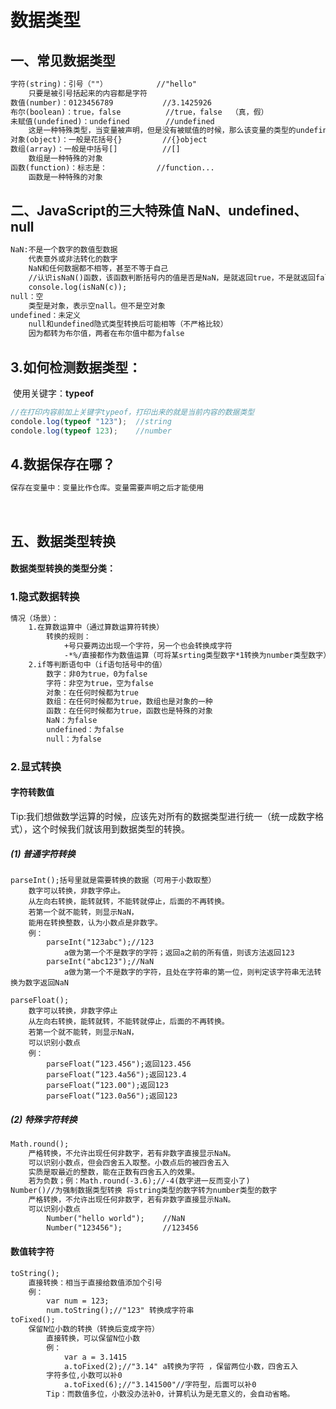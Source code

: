 # 数据类型

## 一、常见数据类型

```txt
字符(string)：引号（""）			//"hello"  
	只要是被引号括起来的内容都是字符
数值(number)：0123456789			//3.1425926
布尔(boolean)：true，false			//true，false  （真，假）
未赋值(undefined)：undefined		//undefined   
	这是一种特殊类型，当变量被声明，但是没有被赋值的时候，那么该变量的类型的undefined
对象(object)：一般是花括号{}			//{}object
数组(array)：一般是中括号[]			//[]
	数组是一种特殊的对象
函数(function)：标志是：			//function...
	函数是一种特殊的对象
```



## 二、JavaScript的三大特殊值 NaN、undefined、null

```txt
NaN:不是一个数字的数值型数据
    代表意外或非法转化的数字
    NaN和任何数据都不相等，甚至不等于自己
    //认识isNaN()函数，该函数判断括号内的值是否是NaN，是就返回true，不是就返回false
    console.log(isNaN(c));
null：空
	类型是对象，表示空nall。但不是空对象
undefined：未定义
    null和undefined隐式类型转换后可能相等（不严格比较）
    因为都转为布尔值，两者在布尔值中都为false
```



## 3.如何检测数据类型：

​	使用关键字：**typeof**

```javascript
//在打印内容前加上关键字typeof，打印出来的就是当前内容的数据类型
condole.log(typeof "123");	//string
condole.log(typeof 123);	//number
```



## 4.数据保存在哪？

```txt
保存在变量中：变量比作仓库。变量需要声明之后才能使用
```

​	

## 五、数据类型转换

####  数据类型转换的类型分类：

### 1.隐式数据转换

```txt
情况（场景）：
    1.在算数运算中（通过算数运算符转换）
        转换的规则：
            +号只要两边出现一个字符，另一个也会转换成字符
            -*%/直接都作为数值运算（可将某srting类型数字*1转换为number类型数字）
    2.if等判断语句中（if语句括号中的值）
        数字：非0为true，0为false
        字符：非空为true，空为false
        对象：在任何时候都为true
        数组：在任何时候都为true，数组也是对象的一种
        函数：在任何时候都为true，函数也是特殊的对象
        NaN：为false
        undefined：为false
        null：为false
```



### 2.显式转换

#### **字符转数值**

​	Tip:我们想做数学运算的时候，应该先对所有的数据类型进行统一（统一成数字格式），这个时候我们就该用到数据类型的转换。

##### (1) 普通字符转换

```
parseInt();括号里就是需要转换的数据（可用于小数取整）
    数字可以转换，非数字停止。
    从左向右转换，能转就转，不能转就停止，后面的不再转换。
    若第一个就不能转，则显示NaN，
    能用在转换整数，认为小数点是非数字。
	例：
        parseInt("123abc");//123
       		a做为第一个不是数字的字符；返回a之前的所有值，则该方法返回123
        parseInt("abc123");//NaN
        	a做为第一个不是数字的字符，且处在字符串的第一位，则判定该字符串无法转换为数字返回NaN

parseFloat();
    数字可以转换，非数字停止
    从左向右转换，能转就转，不能转就停止，后面的不再转换。
    若第一个就不能转，则显示NaN，
    可以识别小数点
    例：
        parseFloat(“123.456");返回123.456
        parseFloat(“123.4a56");返回123.4
        parseFloat(“123.00");返回123
        parseFloat(“123.0a56");返回123
```



##### (2) 特殊字符转换

```txt
Math.round();
    严格转换，不允许出现任何非数字，若有非数字直接显示NaN。
    可以识别小数点，但会四舍五入取整。小数点后的被四舍五入
    实质是取最近的整数，能在正数有四舍五入的效果。
    若为负数；例：Math.round(-3.6);//-4(数字进一反而变小了)
Number()//为强制数据类型转换 将string类型的数字转为number类型的数字
    严格转换，不允许出现任何非数字，若有非数字直接显示NaN。
    可以识别小数点
        Number("hello world");    //NaN
        Number("123456");         //123456
```



#### **数值转字符**

```txt
toString();
	直接转换：相当于直接给数值添加个引号
	例：
        var num = 123;
        num.toString();//"123" 转换成字符串
toFixed();		
	保留N位小数的转换（转换后变成字符）
		直接转换，可以保留N位小数
		例：
			var a = 3.1415
			a.toFixed(2);//"3.14" a转换为字符 ，保留两位小数，四舍五入
		字符多位,小数可以补0
			a.toFixed(6);//"3.141500"//字符型，后面可以补0
		Tip：而数值多位，小数没办法补0，计算机认为是无意义的，会自动省略。
```


